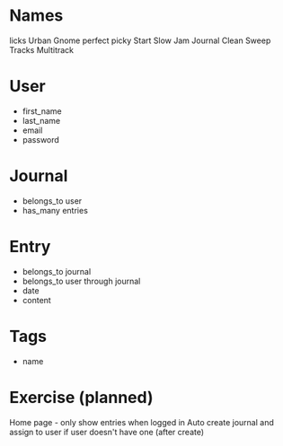 # Names
licks
Urban Gnome
perfect
picky
Start Slow
Jam Journal
Clean Sweep
Tracks
Multitrack


# User
- first_name
- last_name
- email
- password

# Journal
- belongs_to user
- has_many entries

# Entry
- belongs_to journal
- belongs_to user through journal
- date
- content

# Tags
- name

# Exercise (planned)



Home page - only show entries when logged in
Auto create journal and assign to user if user doesn't have one (after create)
